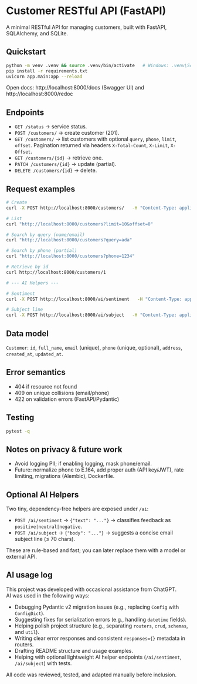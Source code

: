 # Customer RESTful API (FastAPI)

A minimal RESTful API for managing customers, built with FastAPI, SQLAlchemy, and SQLite.

## Quickstart
```bash
python -m venv .venv && source .venv/bin/activate   # Windows: .venv\Scripts\activate
pip install -r requirements.txt
uvicorn app.main:app --reload
```

Open docs: http://localhost:8000/docs (Swagger UI) and http://localhost:8000/redoc

## Endpoints
- `GET /status` → service status.
- `POST /customers/` → create customer (201).
- `GET /customers/` → list customers with optional `query`, `phone`, `limit`, `offset`. Pagination returned via headers `X-Total-Count`, `X-Limit`, `X-Offset`.
- `GET /customers/{id}` → retrieve one.
- `PATCH /customers/{id}` → update (partial).
- `DELETE /customers/{id}` → delete.

## Request examples
```bash
# Create
curl -X POST http://localhost:8000/customers/   -H "Content-Type: application/json"   -d '{"full_name":"Ada Lovelace","email":"ada@example.com","phone":"+31201234567","address":"Koningslaan 1, Amsterdam"}'

# List
curl "http://localhost:8000/customers?limit=10&offset=0"

# Search by query (name/email)
curl "http://localhost:8000/customers?query=ada"

# Search by phone (partial)
curl "http://localhost:8000/customers?phone=1234"

# Retrieve by id
curl http://localhost:8000/customers/1

# --- AI Helpers ---

# Sentiment
curl -X POST http://localhost:8000/ai/sentiment   -H "Content-Type: application/json"   -d '{"text":"Great service, thank you!"}'

# Subject line
curl -X POST http://localhost:8000/ai/subject   -H "Content-Type: application/json"   -d '{"body":"Customer is interested in premium plan; follow up next Tuesday."}'
```

## Data model
`Customer`: `id`, `full_name`, `email` (unique), `phone` (unique, optional), `address`, `created_at`, `updated_at`.

## Error semantics
- 404 if resource not found
- 409 on unique collisions (email/phone)
- 422 on validation errors (FastAPI/Pydantic)

## Testing
```bash
pytest -q
```

## Notes on privacy & future work
- Avoid logging PII; if enabling logging, mask phone/email.
- Future: normalize phone to E.164, add proper auth (API key/JWT), rate limiting, migrations (Alembic), Dockerfile.

## Optional AI Helpers
Two tiny, dependency-free helpers are exposed under `/ai`:
- `POST /ai/sentiment` → `{"text": "..."}` → classifies feedback as `positive|neutral|negative`.
- `POST /ai/subject` → `{"body": "..."}` → suggests a concise email subject line (≤ 70 chars).

These are rule-based and fast; you can later replace them with a model or external API.

## AI usage log
This project was developed with occasional assistance from ChatGPT.  
AI was used in the following ways:

- Debugging Pydantic v2 migration issues (e.g., replacing `Config` with `ConfigDict`).  
- Suggesting fixes for serialization errors (e.g., handling `datetime` fields).  
- Helping polish project structure (e.g., separating `routers`, `crud`, `schemas`, and `util`).  
- Writing clear error responses and consistent `responses={}` metadata in routers.  
- Drafting README structure and usage examples.  
- Helping with optional lightweight AI helper endpoints (`/ai/sentiment`, `/ai/subject`) with tests.  

All code was reviewed, tested, and adapted manually before inclusion.
